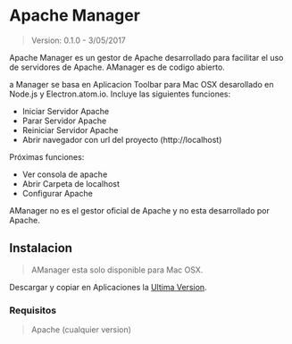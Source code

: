 # Apache Manager

> Version: 0.1.0 - 3/05/2017

Apache Manager es un gestor de Apache desarrollado para facilitar el uso de servidores de Apache. AManager es de codigo abierto.

a Manager se basa en Aplicacion Toolbar para Mac OSX desarollado en Node.js y Electron.atom.io.
Incluye las siguientes funciones:

  - Iniciar Servidor Apache
  - Parar Servidor Apache
  - Reiniciar Servidor Apache
  - Abrir navegador con url del proyecto (http://localhost)

Próximas funciones:
  - Ver consola de apache
  - Abrir Carpeta de localhost
  - Configurar Apache 


AManager no es el gestor oficial de Apache y no esta desarrollado por Apache.
## Instalacion

> AManager esta solo disponible para Mac OSX.

Descargar y copiar en Aplicaciones la [Ultima Version](https://github.com/kloppz/AManager/releases).

### Requisitos
>Apache (cualquier version)














